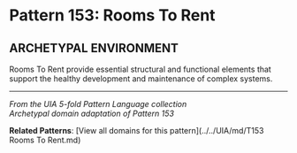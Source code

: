 # Pattern 153: Rooms To Rent

## ARCHETYPAL ENVIRONMENT

Rooms To Rent provide essential structural and functional elements that support the healthy development and maintenance of complex systems.

---

*From the UIA 5-fold Pattern Language collection*  
*Archetypal domain adaptation of Pattern 153*

**Related Patterns**: [View all domains for this pattern](../../UIA/md/T153 Rooms To Rent.md)